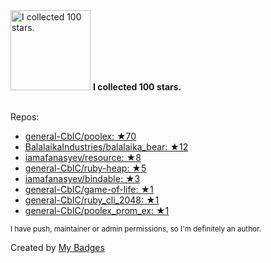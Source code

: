 <img src="https://my-badges.github.io/my-badges/stars-100.png" alt="I collected 100 stars." title="I collected 100 stars." width="128">
<strong>I collected 100 stars.</strong>
<br><br>

Repos:

* <a href="https://github.com/general-CbIC/poolex">general-CbIC/poolex: ★70</a>
* <a href="https://github.com/BalalaikaIndustries/balalaika_bear">BalalaikaIndustries/balalaika_bear: ★12</a>
* <a href="https://github.com/iamafanasyev/resource">iamafanasyev/resource: ★8</a>
* <a href="https://github.com/general-CbIC/ruby-heap">general-CbIC/ruby-heap: ★5</a>
* <a href="https://github.com/iamafanasyev/bindable">iamafanasyev/bindable: ★3</a>
* <a href="https://github.com/general-CbIC/game-of-life">general-CbIC/game-of-life: ★1</a>
* <a href="https://github.com/general-CbIC/ruby_cli_2048">general-CbIC/ruby_cli_2048: ★1</a>
* <a href="https://github.com/general-CbIC/poolex_prom_ex">general-CbIC/poolex_prom_ex: ★1</a>

<sup>I have push, maintainer or admin permissions, so I'm definitely an author.<sup>



Created by <a href="https://github.com/my-badges/my-badges">My Badges</a>